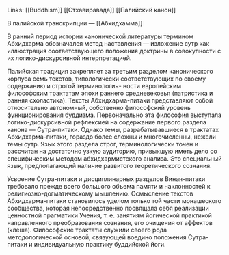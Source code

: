 Links: [[Buddhism]] [[Стхавиравада]] [[Палийский канон]]

В палийской транскрипции — [[Абхидхамма]]

В ранний период истории канонической литературы термином Абхидхарма обозначался метод наставления — изложение сутр как иллюстрация соответствующего положения доктрины в совокупности с их логико-дискурсивной интерпретацией.

Палийская традиция закрепляет за третьим разделом канонического корпуса семь текстов, типологически соответствующих по своему содержанию и строгой терминологич- ности европейским философским трактатам эпохи раннего средневековья (патристика и ранняя схоластика). Тексты  Абхидхарма-питаки представляют собой относительно автономный, собственно философский уровень функционирования буддизма. Первоначально эта философия выступала логико-дискурсивной рефлексией на содержание первого раздела канона — Сутра-питаки. Однако темы, разрабатывавшиеся в трактатах Абхидхарма-питаки, гораздо более сложны и многочисленны, нежели темы сутр. Язык этого раздела строг, терминологически точен и рассчитан на достаточно узкую аудиторию, привыкшую иметь дело со специфическим методом абхидхармистского анализа. Это специальный язык, предполагающий наличие развитого теоретического сознания.

Усвоение Сутра-питаки и дисциплинарных разделов Виная-питаки требовало прежде всего большого объема памяти и наклонностей к религиозно-догматическому мышлению. Осмысление текстов Абхидхарма-питаки становилось уделом только той части монашеского сообщества, которая непосредственно посвящала себя реализации ценностной прагматики Учения, т. е. занятиям йогической практикой направленного преобразования сознания, его очищения от аффектов (клеша). Философские трактаты служили своего рода методологической основой, связующей воедино положения Сутра-питаки и индивидуальную практику буддийской йоги.